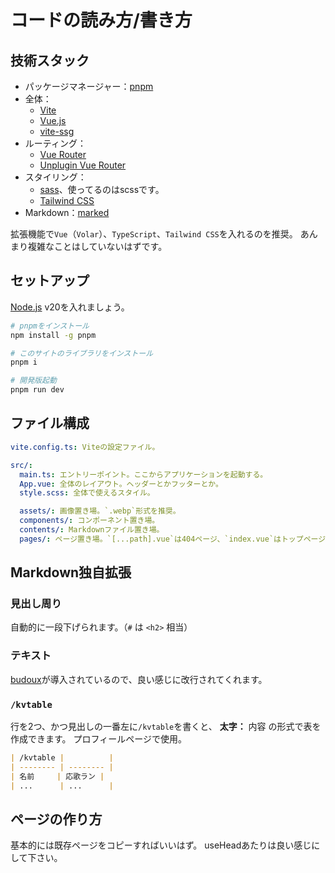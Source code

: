 # コードの読み方/書き方

## 技術スタック

- パッケージマネージャー：[pnpm](https://pnpm.io)
- 全体：
  - [Vite](https://vitejs.dev/)
  - [Vue.js](https://ja.vuejs.org/)
  - [vite-ssg](https://github.com/antfu-collective/vite-ssg)
- ルーティング：
  - [Vue Router](https://router.vuejs.org/)
  - [Unplugin Vue Router](https://uvr.esm.is/introduction)
- スタイリング：
  - [sass](https://sass-lang.com/)、使ってるのはscssです。
  - [Tailwind CSS](https://tailwindcss.com/)
- Markdown：[marked](https://marked.js.org/)

拡張機能で`Vue`（`Volar`）、`TypeScript`、`Tailwind CSS`を入れるのを推奨。
あんまり複雑なことはしていないはずです。

## セットアップ

[Node.js](https://nodejs.org/en) v20を入れましょう。

```bash
# pnpmをインストール
npm install -g pnpm

# このサイトのライブラリをインストール
pnpm i

# 開発版起動
pnpm run dev
```

## ファイル構成

```yml
vite.config.ts: Viteの設定ファイル。

src/:
  main.ts: エントリーポイント。ここからアプリケーションを起動する。
  App.vue: 全体のレイアウト。ヘッダーとかフッターとか。
  style.scss: 全体で使えるスタイル。

  assets/: 画像置き場。`.webp`形式を推奨。
  components/: コンポーネント置き場。
  contents/: Markdownファイル置き場。
  pages/: ページ置き場。`[...path].vue`は404ページ、`index.vue`はトップページ。
```

## Markdown独自拡張

### 見出し周り

自動的に一段下げられます。（`#` は `<h2>` 相当）

### テキスト

[budoux](https://developers-jp.googleblog.com/2023/09/budoux-adobe.html)が導入されているので、良い感じに改行されてくれます。

### `/kvtable`

行を2つ、かつ見出しの一番左に`/kvtable`を書くと、 **太字：** 内容 の形式で表を作成できます。
プロフィールページで使用。

```markdown
| /kvtable |          |
| -------- | -------- |
| 名前     | 応歌ラン |
| ...      | ...      |
```

## ページの作り方

基本的には既存ページをコピーすればいいはず。
useHeadあたりは良い感じにして下さい。
